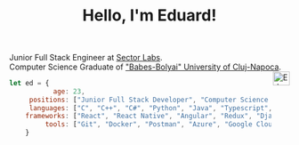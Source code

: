 <h1 align="center">Hello, I'm Eduard!</h1><br>
<p align="left">
Junior Full Stack Engineer at <a href="https://www.sectorlabs.ro/">Sector Labs</a>.
<br/>
Computer Science Graduate of <a href="https://www.ubbcluj.ro/en/facultati/matematica_informatica">"Babes-Bolyai" University of Cluj-Napoca</a>.
<a href="https://www.linkedin.com/in/eduard-timotei-pauliuc-428904198/" target="blank"><img align="right" src="https://raw.githubusercontent.com/rahuldkjain/github-profile-readme-generator/master/src/images/icons/Social/linked-in-alt.svg" alt="Eduard Pauliuc" height="25" width="30" /></a> 
</p>
 
```javascript
let ed = {
	       age: 23,
	 positions: ["Junior Full Stack Developer", "Computer Science Graduate"],
	 languages: ["C", "C++", "C#", "Python", "Java", "Typescript", "Dart", "CSS", "SQL"],
	frameworks: ["React", "React Native", "Angular", "Redux", "Django", "Flutter", "Xamarin", ".NET"],
	     tools: ["Git", "Docker", "Postman", "Azure", "Google Cloud Platform"]
	}
```
<br>
<!-- <p align="center"> <img src="https://komarev.com/ghpvc/?username=eduardpauliuc&label=Profile%20views&color=0e75b6&style=flat" alt="eduardpauliuc" /> </p> -->

